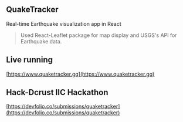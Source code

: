 ## QuakeTracker

Real-time Earthquake visualization app in React

> Used React-Leaflet package for map display and USGS's API for Earthquake data.

## Live running 

[https://www.quaketracker.gq](https://www.quaketracker.gq)

## Hack-Dcrust IIC Hackathon

[https://devfolio.co/submissions/quaketracker](https://devfolio.co/submissions/quaketracker)

